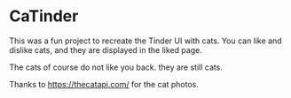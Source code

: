 # CaTinder

This was a fun project to recreate the Tinder UI with cats.
You can like and dislike cats, and they are displayed in the liked page.

The cats of course do not like you back. they are still cats.

Thanks to https://thecatapi.com/ for the cat photos.

